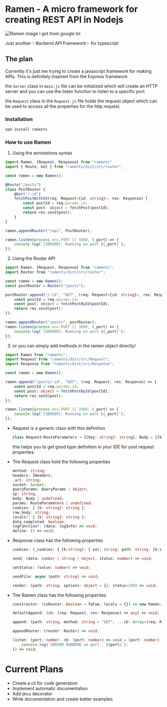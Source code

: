 # Ramen - A micro framework for creating REST API in Nodejs
![Ramen image i got from google lol](https://res.cloudinary.com/practicaldev/image/fetch/s--QGRMnu9Q--/c_limit%2Cf_auto%2Cfl_progressive%2Cq_auto%2Cw_880/https://dev-to-uploads.s3.amazonaws.com/uploads/articles/nfg8h1baize3kntwatl5.png)

Just another ✨Backend API Framework✨ for typescript
## The plan
Currently it's just me trying to create a javascript framework for making APIs. This is definitely inspired from the Express framework

the `Server` class in `main.js` file can be initialized which will create an HTTP server and you can use the listen function to listen to a specific port

the `Request` class in the `Request.js` file holds the request object which can be used to access all the properties for the http request.

### Installation
```bash
npm install raments
```

### How to use Ramen

1. Using the annotations syntax
```typescript
import Ramen, {Request, Response} from "raments"
import { Route, Get } from "raments/dist/src/router"; 

const ramen = new Ramen();

@Route("/posts")
class PostRouter {
    @Get("/:id")
    fetchPostWithId(req: Request<{id: string}>, res: Response) {
        const postId = req.params.id;
        const post: object = fetchPost(postId);
        return res.send(post);
    }
}

ramen.appendRouter("/api", PostRouter);

ramen.listen(process.env.PORT || 3000, (_port) => {
    console.log(`[SERVER]: Running on port ${_port}`);
});
```
2. Using the Router API
```typescript
import Ramen, {Request, Response} from "raments";
import Router from "raments/dist/src/router";

const ramen = new Ramen();
const postRouter = Router("/posts");

postRouter.append("/:id", "GET", (req: Request<{id: string}>, res: Response) => {
    const postId = req.params.id;
    const post: object = fetchPostById(postId);
    return res.send(post);
});

ramen.appendRouter("/posts", postRouter);
ramen.listen(process.env.PORT || 3000, (_port) => {
    console.log(`[SERVER]: Running on port ${_port}`);
});
```

3. or you can simply add methods in the ramen object directly!
```typescript
import Ramen from "raments";
import Request from "raments/dist/src/Request";
import Response from "raments/dist/src/Response";

const ramen = new Ramen();

ramen.append("/posts/:id", "GET", (req: Request, res: Response) => {
    const postId = req.params.id;
    const post: object = fetchPostById(postId);
    return res.send(post);
});

ramen.listen(process.env.PORT || 3000, (_port) => {
    console.log(`[SERVER]: Running on port ${_port}`);
});

```

* Request is a generic class with this definition
    ```typescript
    class Request<RouteParameters = {[key: string]: string}, Body = {[key: string]: string}, QueryParams = {[key: string]: string}>
    ```
    this helps you to get good type definition in your IDE for yout request properties. 

* The Request class hold the following properties
    ```typescript
    method: string;
    headers: IHeaders;
    _url: string;
    socket: Socket;
    queryParams: QueryParams | object;
    ip: string;
    body: Body | undefined;
    params: RouteParameters | undefined;
    cookies: { [k: string]: string };
    raw_body: string;
    locals?: { [k: string]: string };
    data_completed: boolean;
    logFunction?: (data: logInfo) => void;
    define: () => void;
    ```

* Response class has the following properties
    ```typescript
    cookies: (_cookies: { [k:string]: { val: string; path: string; [k:string]: string } }) => void;

    send: (data: number | string | object, status: number) => void;

    setStatus: (value: number) => void;

    sendFile: async (path: string) => void;

    render: (path: string, options: object = {}, status=200) => void;
    ```

* The Ramen class has the following properties
    ```typescript
    constructor: (isRouter: boolean = false, locals = {}) => new Ramen;

    defaultAppend: (cb: (req: Request, res: Response) => any) => void;

    append: (path: string, method: string = "GET", ...cb: Array<(req: Request, res: Response, next: Function) => any>) => void;

    appendRouter: (router: Router) => void;

    listen: (port: number, cb: (port: number) => void = (port: number) => {
        console.log(`SERVER RUNNING on port : ${port}`);
    }) => void;
    ```

# Current Plans

* Create a cli for code generation
* Implement automatic documentation
* Add `@Use` decorator
* Write documentation and create better examples
